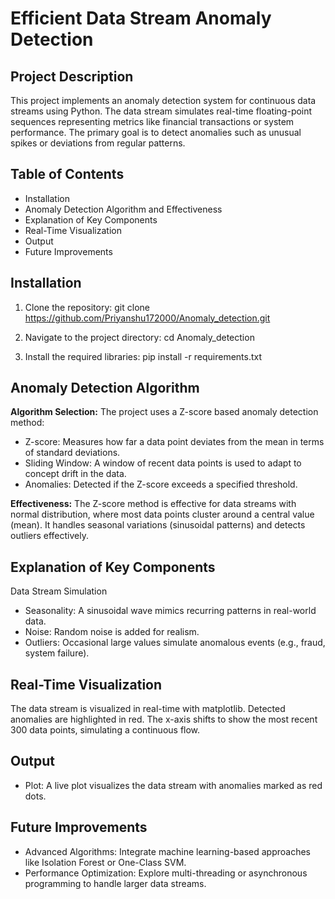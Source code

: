 

# Efficient Data Stream Anomaly Detection


Project Description
--------------------
This project implements an anomaly detection system for continuous data streams using Python. The data stream simulates real-time floating-point sequences representing metrics like financial transactions or system performance. The primary goal is to detect anomalies such as unusual spikes or deviations from regular patterns.


Table of Contents
------------------
- Installation
- Anomaly Detection Algorithm and Effectiveness
- Explanation of Key Components
- Real-Time Visualization
- Output
- Future Improvements

Installation
------------
1. Clone the repository:
   git clone https://github.com/Priyanshu172000/Anomaly_detection.git

2. Navigate to the project directory:
   cd Anomaly_detection

3. Install the required libraries:
   pip install -r requirements.txt

Anomaly Detection Algorithm
---------------------------
**Algorithm Selection:**
The project uses a Z-score based anomaly detection method:
- Z-score: Measures how far a data point deviates from the mean in terms of standard deviations.
- Sliding Window: A window of recent data points is used to adapt to concept drift in the data.
- Anomalies: Detected if the Z-score exceeds a specified threshold.

**Effectiveness:** The Z-score method is effective for data streams with normal distribution, where most data points cluster around a central value (mean). It handles seasonal variations (sinusoidal patterns) and detects outliers effectively.

Explanation of Key Components
-----------------------------
Data Stream Simulation
- Seasonality: A sinusoidal wave mimics recurring patterns in real-world data.
- Noise: Random noise is added for realism.
- Outliers: Occasional large values simulate anomalous events (e.g., fraud, system failure).


Real-Time Visualization
-----------------------
The data stream is visualized in real-time with matplotlib. Detected anomalies are highlighted in red. The x-axis shifts to show the most recent 300 data points, simulating a continuous flow.

Output
------
- Plot: A live plot visualizes the data stream with anomalies marked as red dots.

Future Improvements
-------------------
- Advanced Algorithms: Integrate machine learning-based approaches like Isolation Forest or One-Class SVM.
- Performance Optimization: Explore multi-threading or asynchronous programming to handle larger data streams.


